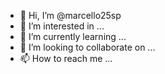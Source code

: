 - 👋 Hi, I’m @marcello25sp
- 👀 I’m interested in ...
- 🌱 I’m currently learning ...
- 💞️ I’m looking to collaborate on ...
- 📫 How to reach me ...

<!---
marcello25sp/marcello25sp is a ✨ special ✨ repository because its `README.md` (this file) appears on your GitHub profile.
You can click the Preview link to take a look at your changes.
--->
